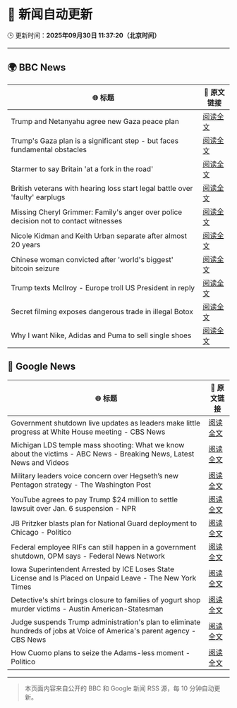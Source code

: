 # 🧠 新闻自动更新

🕒 更新时间：**2025年09月30日 11:37:20（北京时间）**

---

## 🌍 BBC News

| 🌐 标题 | 🔗 原文链接 |
|--------|-------------|
| Trump and Netanyahu agree new Gaza peace plan | [阅读全文](https://www.bbc.com/news/articles/c1dq9xwngv2o?at_medium=RSS&at_campaign=rss) |
| Trump's Gaza plan is a significant step - but faces fundamental obstacles | [阅读全文](https://www.bbc.com/news/articles/cy4r1xjy90ko?at_medium=RSS&at_campaign=rss) |
| Starmer to say Britain 'at a fork in the road' | [阅读全文](https://www.bbc.com/news/articles/cn4w37x524wo?at_medium=RSS&at_campaign=rss) |
| British veterans with hearing loss start legal battle over 'faulty' earplugs | [阅读全文](https://www.bbc.com/news/articles/ce84e4egp38o?at_medium=RSS&at_campaign=rss) |
| Missing Cheryl Grimmer: Family's anger over police decision not to contact witnesses | [阅读全文](https://www.bbc.com/news/articles/c1ed4g1q52no?at_medium=RSS&at_campaign=rss) |
| Nicole Kidman and Keith Urban separate after almost 20 years | [阅读全文](https://www.bbc.com/news/articles/cdjz7r8jk3ko?at_medium=RSS&at_campaign=rss) |
| Chinese woman convicted after 'world's biggest' bitcoin seizure | [阅读全文](https://www.bbc.com/news/articles/cy0415kk3rzo?at_medium=RSS&at_campaign=rss) |
| Trump texts McIlroy - Europe troll US President in reply | [阅读全文](https://www.bbc.com/sport/golf/articles/c07v0dmgjezo?at_medium=RSS&at_campaign=rss) |
| Secret filming exposes dangerous trade in illegal Botox | [阅读全文](https://www.bbc.com/news/articles/cn82z3grpd3o?at_medium=RSS&at_campaign=rss) |
| Why I want Nike, Adidas and Puma to sell single shoes | [阅读全文](https://www.bbc.com/news/articles/cewnje717rqo?at_medium=RSS&at_campaign=rss) |

## 📰 Google News

| 🌐 标题 | 🔗 原文链接 |
|--------|-------------|
| Government shutdown live updates as leaders make little progress at White House meeting - CBS News | [阅读全文](https://news.google.com/rss/articles/CBMilgFBVV95cUxNd2NIaDlwNUZqMldsOWRhQ2NrTXhVZU11RE9IMDZONElpLTJ3NDNiX1AtZ1Q3VTNhblJ0LVpNNVBRZndKTWpfS2wwajN1Z01WZUpKVms2ZlczYS1KWXZuQ0V6MTA0TlA5N25kU1dNVWlaX1NycndZT0ZTWHNsYUUzbVl1YUVxNk5jSFl1c1pET25RVWhEWXfSAZsBQVVfeXFMUFRQV0xuenZQLVltNjlBRHdGWFFRNTFSOFpyTVpvU0g1R3Uwa3VNNVZ2djJlWWxZTHptd1p0M1VJd3UzQXltZFA4R2JNSTc2enltOUV2eDVERUhZVi11Y3ZrYlBNQndXWnNRX3BjaXUzQVJtTnRBZml2V1lrbDRPSTZIUF9taURMU1U4dkI4b1hOTVZMMGhzNmJqaDA?oc=5) |
| Michigan LDS temple mass shooting: What we know about the victims - ABC News - Breaking News, Latest News and Videos | [阅读全文](https://news.google.com/rss/articles/CBMijwFBVV95cUxQZ1lqSVhIS2JkWnVJTk82QWpRMEVDdWpXaHF6VEFvVjNiZWtDWFlRR3VIR1NsUkFpUnRWaUUzRGM0N2ZxTEx2aG14dDJQVno3Uk9jT3dVT3RXQks3NGpaTXRvTnR6LXczenhHaHdfa0JJaGVScktDUHRNM0JMUUpaTHdzSWFZNWdhWDZhbDdiMNIBlAFBVV95cUxQdzN5WENaeXZuY1RnZ1J6VFlxVDdfWGpJTnltcEZxY0FoREgteXVlZV9HckJEWUZua213RzFDZ0J6dGNoU2szTk83TkpSd0kwN1gtXzJqNFY5LUl1QlZ6VC1qeUUtZzY2ZlZ1S2dpTEktS083N0JFNzlxZ081RnA0cTRFTkoxdVdnY2RYeU5rN2JNbEJB?oc=5) |
| Military leaders voice concern over Hegseth’s new Pentagon strategy - The Washington Post | [阅读全文](https://news.google.com/rss/articles/CBMirAFBVV95cUxNOVg5TFNLOXhKa0JISWFXM3Jrck9POFN1RmVLN3p1dEY0eFhwZ3laM082a1VfR0tVd25KQVMxckp4WVlsM2xvR0lqUld2M1FSZDZVRnNrQUtvUzU1VGdRY2JwSV8tR0xkQnBqal92Z2M4XzR2M0FsTVRodlIyY2dMVzdqQmhvWW9KSUFnN3F3SHV2dkU3enNMVEJZZTNMMHVFX1VjejROdC1ZSzVs?oc=5) |
| YouTube agrees to pay Trump $24 million to settle lawsuit over Jan. 6 suspension - NPR | [阅读全文](https://news.google.com/rss/articles/CBMigwFBVV95cUxPUmRTaHpobk5VbWdOUWFicG42dHdtTVlIWXhTUTZ5T0tuS1A5WXYtMy1YSTEyTU1kMFhJNDBJYlNncngyeTJEb3A4d1QxZEhNbm1EcjN3RGhpRWVBOG5ydlNHX2c2UzcybFA3V1E5S2RwcE1VMDVUQjJlU3BJSXMycERtQQ?oc=5) |
| JB Pritzker blasts plan for National Guard deployment to Chicago - Politico | [阅读全文](https://news.google.com/rss/articles/CBMiuAFBVV95cUxQUXMyYjIySjdmeDh0ZVJKNVgwa0phX0FNYXlBQks2QjhvSm1KRGtHd0ZMb0dHS2liMnhyMWkybHpxd3Rya1g3VFZ3akpiN3ltQlltOHZSa0FBUXM5OTF5Tm04MnVRdmltUnVEMzRTS19zTVVsdG52RDdZRzNnNXEyV1UxdGpBeDFmMEhnemg1aEFsNzh0NG95UUZRRkRHdUJRWjV3Z0VFbW1meFgxMHBzaXZtQTVjZlBG?oc=5) |
| Federal employee RIFs can still happen in a government shutdown, OPM says - Federal News Network | [阅读全文](https://news.google.com/rss/articles/CBMizAFBVV95cUxNZVVBVF9PSzVKc1FTM0x6YnpwRkZFLWptbW02MEtIMDk3Y1c3ejctTFdmWmxMS0k0dTVKVUFlQzE0RXJTcGgyc19ZWGVaaVc5ZTlGbHpDQ0liN0NEYlE0cUtUdTZQdTM1a3ZoTE5VTFFNVVk4X1ZrRDM2OTFyVWZwWHBIb1BLY3FWZGgzcmF1MF9RSHR1NTg2UUJGclYtQ2s1NGx4QTZiZzBhRFBPTmpDeDdkejlNMmo3SEpXRXFaQ2JnR1BkVWVYVktQZ1c?oc=5) |
| Iowa Superintendent Arrested by ICE Loses State License and Is Placed on Unpaid Leave - The New York Times | [阅读全文](https://news.google.com/rss/articles/CBMihwFBVV95cUxPSVRtUDdWVWFBSG42cGFDTlBSVk9qbjVZNUVTMDJoeVBZUE1UaWU5bFhSMWlraXZjT2lPdGl5TUkxd3BuOS1KVG16LS10bE92Z21Nd3Q3ZWZLVjJXYld2d19ZYUJFUkFkS0p4dDdkeks0RjdBLWFKRHBXYmpONDRhOS1EUXZLY2M?oc=5) |
| Detective's shirt brings closure to families of yogurt shop murder victims - Austin American-Statesman | [阅读全文](https://news.google.com/rss/articles/CBMipwFBVV95cUxOdmxSY2JnNUNKTjZRRkN4MTNRQ3FrT0J6S2hOZU5MR2RkcUt1LWpXUEZwUjgycFFNUTAya2JXTHItT2YxcU4yT0lfSmdKSlZKUzB0M1pDa0pjRVhpN3k2c0I4bWg4QktNNFZGTWdieDJyTDB0WmJNaUI5WEFrc2hrUklIVUs4Rm1PdVNVNTFLcWF0eF9aWU44MXIzNlhMbWFVVjdWSFZ4TQ?oc=5) |
| Judge suspends Trump administration's plan to eliminate hundreds of jobs at Voice of America's parent agency - CBS News | [阅读全文](https://news.google.com/rss/articles/CBMilwFBVV95cUxQSzI2bV9JVXUzWEN4dFhmOU8wN3Y2Mi1GVnVXWGMyUFlHM0M3dmM4RUZFVnlpSEh6M1hLMWhIYUJJT3VfTDBJNVU5TGY3R01xZ0J5NWFQdzJ4SFJ6a1gyU3VzdlpIcU0tbHc2OURFME0xT1l4ejJUOElCLVRZRjk4NXd3MjhOVjNMbEVLbUplU0QySzQ3UmJR0gGcAUFVX3lxTFBtdjBIZDlvWXRyaFljSVlWN3N2NzR3bHdiQk5ZMVItNG4wV2doc3J3Qy1jSnFnN0V0dUNNekgwMWNKXzZiVlF2VF9US3VDaU1OdXRPdElzc3BuMmhKQWJRdGk2SVB2ZFVFSkgzblpDRG5OaFM2dFNJblhRNTJFT0kzQk13WklrQktmcllfRnhHX0UwcDNlT3hKMWp4RQ?oc=5) |
| How Cuomo plans to seize the Adams-less moment - Politico | [阅读全文](https://news.google.com/rss/articles/CBMinAFBVV95cUxNWnlQU2Y4cmlFUFZraXUzMjc3ZlNGNkNMZmNzcGd2MHgwT1J3eWdNcGtKMmtuMm1rUmdDNHRUd1ZGZjRXTFNvdWVyREZTb3RxXzdNZTZFbUQ1bC1GaWwwQXJTQVVjRDJoVHJzTlgzbmNwMFZBd2JmclZGWUxOWmFFT2R6SVUtX201aS1nN3VKTERwYk9sU3hmSWVGTGg?oc=5) |

---
> 本页面内容来自公开的 BBC 和 Google 新闻 RSS 源，每 10 分钟自动更新。